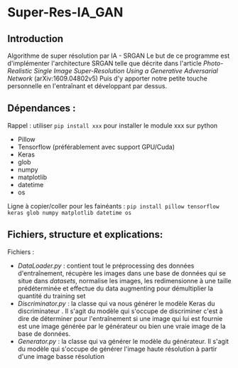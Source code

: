 # Super-Res-IA_GAN

## Introduction
Algorithme de super résolution par IA - SRGAN
Le but de ce programme est d'implémenter l'architecture SRGAN telle que décrite dans l'article _Photo-Realistic Single Image Super-Resolution Using a Generative Adversarial Network_ (arXiv:1609.04802v5) Puis d'y apporter notre petite touche personnelle en l'entraînant et développant par dessus.

## Dépendances : 
Rappel : utiliser `pip install xxx` pour installer le module xxx sur python
- Pillow
- Tensorflow (préférablement avec support GPU/Cuda)
- Keras
- glob
- numpy
- matplotlib
- datetime
- os

Ligne à copier/coller pour les fainéants : 
```pip install pillow tensorflow keras glob numpy matplotlib datetime os```

## Fichiers, structure et explications:

Fichiers : 
- _DataLoader.py_ : contient tout le préprocessing des données d'entraînement, récupère les images dans une base de données qui se situe dans _datasets_, normalise les images, les redimensionne à une taille prédéterminée et effectue du data augmenting pour démultiplier la quantité du training set
- _Discriminator.py_ : la classe qui va nous générer le modèle Keras du discriminateur . Il s'agit du modèle qui s'occupe de discriminer c'est à dire de déterminer pour l'entraînement si une image qui lui est fournie est une image générée par le générateur ou bien une vraie image de la base de données.
- _Generator.py_ : la classe qui va générer le modèle du générateur. Il s'agit du modèle qui s'occupe de générer l'image haute résolution à partir d'une image basse résolution
